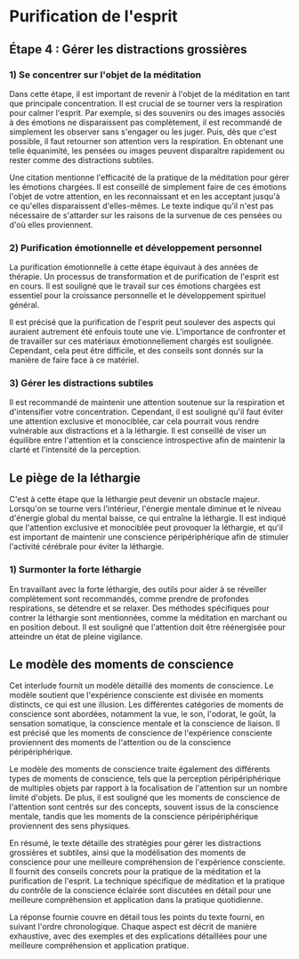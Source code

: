 # Purification de l'esprit

## Étape 4 : Gérer les distractions grossières

### 1) Se concentrer sur l'objet de la méditation

Dans cette étape, il est important de revenir à l'objet de la méditation en tant que principale concentration. Il est crucial de se tourner vers la respiration pour calmer l'esprit. Par exemple, si des souvenirs ou des images associés à des émotions ne disparaissent pas complètement, il est recommandé de simplement les observer sans s'engager ou les juger. Puis, dès que c'est possible, il faut retourner son attention vers la respiration. En obtenant une telle équanimité, les pensées ou images peuvent disparaître rapidement ou rester comme des distractions subtiles.

Une citation mentionne l'efficacité de la pratique de la méditation pour gérer les émotions chargées. Il est conseillé de simplement faire de ces émotions l'objet de votre attention, en les reconnaissant et en les acceptant jusqu'à ce qu'elles disparaissent d'elles-mêmes. Le texte indique qu'il n'est pas nécessaire de s'attarder sur les raisons de la survenue de ces pensées ou d'où elles proviennent. 

### 2) Purification émotionnelle et développement personnel

La purification émotionnelle à cette étape équivaut à des années de thérapie. Un processus de transformation et de purification de l'esprit est en cours. Il est souligné que le travail sur ces émotions chargées est essentiel pour la croissance personnelle et le développement spirituel général.

Il est précisé que la purification de l'esprit peut soulever des aspects qui auraient autrement été enfouis toute une vie. L'importance de confronter et de travailler sur ces matériaux émotionnellement chargés est soulignée. Cependant, cela peut être difficile, et des conseils sont donnés sur la manière de faire face à ce matériel.

### 3) Gérer les distractions subtiles

Il est recommandé de maintenir une attention soutenue sur la respiration et d'intensifier votre concentration. Cependant, il est souligné qu'il faut éviter une attention exclusive et monociblée, car cela pourrait vous rendre vulnérable aux distractions et à la léthargie. Il est conseillé de viser un équilibre entre l'attention et la conscience introspective afin de maintenir la clarté et l'intensité de la perception. 

## Le piège de la léthargie

C'est à cette étape que la léthargie peut devenir un obstacle majeur. Lorsqu'on se tourne vers l'intérieur, l'énergie mentale diminue et le niveau d'énergie global du mental baisse, ce qui entraîne la léthargie. Il est indiqué que l'attention exclusive et monociblée peut provoquer la léthargie, et qu'il est important de maintenir une conscience péripériphérique afin de stimuler l'activité cérébrale pour éviter la léthargie.

### 1) Surmonter la forte léthargie

En travaillant avec la forte léthargie, des outils pour aider à se réveiller complètement sont recommandés, comme prendre de profondes respirations, se détendre et se relaxer. Des méthodes spécifiques pour contrer la léthargie sont mentionnées, comme la méditation en marchant ou en position debout. Il est souligné que l'attention doit être réénergisée pour atteindre un état de pleine vigilance.

## Le modèle des moments de conscience

Cet interlude fournit un modèle détaillé des moments de conscience. Le modèle soutient que l'expérience consciente est divisée en moments distincts, ce qui est une illusion. Les différentes catégories de moments de conscience sont abordées, notamment la vue, le son, l'odorat, le goût, la sensation somatique, la conscience mentale et la conscience de liaison. Il est précisé que les moments de conscience de l'expérience consciente proviennent des moments de l'attention ou de la conscience péripériphérique.

Le modèle des moments de conscience traite également des différents types de moments de conscience, tels que la perception péripériphérique de multiples objets par rapport à la focalisation de l'attention sur un nombre limité d'objets. De plus, il est souligné que les moments de conscience de l'attention sont centrés sur des concepts, souvent issus de la conscience mentale, tandis que les moments de la conscience péripériphérique proviennent des sens physiques.

En résumé, le texte détaille des stratégies pour gérer les distractions grossières et subtiles, ainsi que la modélisation des moments de conscience pour une meilleure compréhension de l'expérience consciente. Il fournit des conseils concrets pour la pratique de la méditation et la purification de l'esprit. La technique spécifique de méditation et la pratique du contrôle de la conscience éclairée sont discutées en détail pour une meilleure compréhension et application dans la pratique quotidienne.

La réponse fournie couvre en détail tous les points du texte fourni, en suivant l'ordre chronologique. Chaque aspect est décrit de manière exhaustive, avec des exemples et des explications détaillées pour une meilleure compréhension et application pratique.